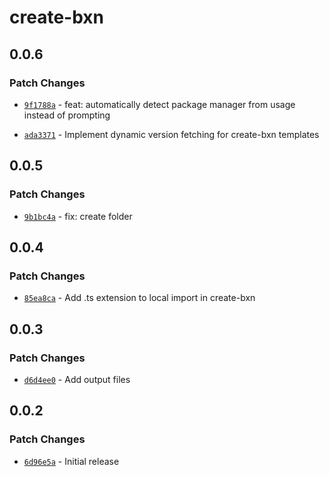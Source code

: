 # create-bxn

## 0.0.6

### Patch Changes

- [`9f1788a`](https://github.com/buildxn/bxn/commit/9f1788aedec8fc2f750c61c61212d11e77460170) - feat: automatically detect package manager from usage instead of prompting

- [`ada3371`](https://github.com/buildxn/bxn/commit/ada3371967a4fadca8aa2e49d558345570fff6a5) - Implement dynamic version fetching for create-bxn templates

## 0.0.5

### Patch Changes

- [`9b1bc4a`](https://github.com/buildxn/bxn/commit/9b1bc4ab6c7b5860f917a93676d108f908463256) - fix: create folder

## 0.0.4

### Patch Changes

- [`85ea8ca`](https://github.com/buildxn/bxn/commit/85ea8caf77382c92228d91950d9410439345fbb0) - Add .ts extension to local import in create-bxn

## 0.0.3

### Patch Changes

- [`d6d4ee0`](https://github.com/buildxn/bxn/commit/d6d4ee0a6102136b44ab28e4c0156100c5c449fa) - Add output files

## 0.0.2

### Patch Changes

- [`6d96e5a`](https://github.com/buildxn/bxn/commit/6d96e5aa9c4e9154b7ac0826394604a7cf730848) - Initial release
